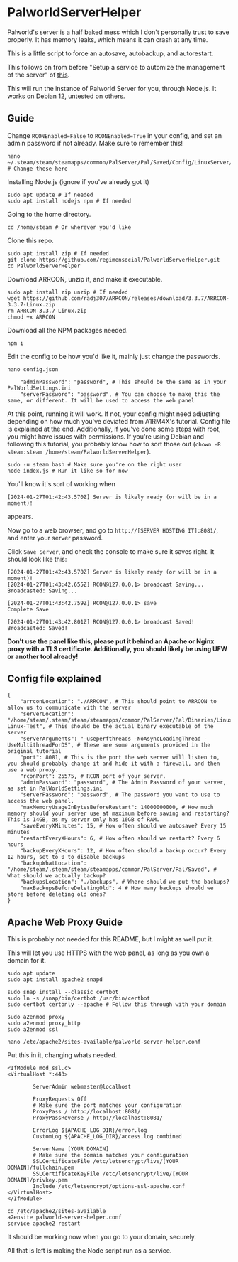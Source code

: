 ﻿# PalworldServerHelper
Palworld's server is a half baked mess which I don't personally trust to save properly. It has memory leaks, which means it can crash at any time.

This is a little script to force an autosave, autobackup, and autorestart.

This follows on from before "Setup a service to automize the management of the server" of [this](https://github.com/A1RM4X/HowTo-Palworld).

This will run the instance of Palworld Server for you, through Node.js. It works on Debian 12, untested on others.

## Guide

Change `RCONEnabled=False` to `RCONEnabled=True` in your config, and set an admin password if not already. Make sure to remember this!
```
nano ~/.steam/steam/steamapps/common/PalServer/Pal/Saved/Config/LinuxServer/PalWorldSettings.ini # Change these here
```

Installing Node.js (ignore if you've already got it)
```
sudo apt update # If needed
sudo apt install nodejs npm # If needed
```

Going to the home directory.
```
cd /home/steam # Or wherever you'd like
```

Clone this repo.
```
sudo apt install zip # If needed
git clone https://github.com/regimensocial/PalworldServerHelper.git
cd PalworldServerHelper
```

Download ARRCON, unzip it, and make it executable.
```
sudo apt install zip unzip # If needed
wget https://github.com/radj307/ARRCON/releases/download/3.3.7/ARRCON-3.3.7-Linux.zip
rm ARRCON-3.3.7-Linux.zip
chmod +x ARRCON
```

Download all the NPM packages needed.
```
npm i
```

Edit the config to be how you'd like it, mainly just change the passwords.
```
nano config.json
```

```
    "adminPassword": "password", # This should be the same as in your PalWorldSettings.ini
    "serverPassword": "password", # You can choose to make this the same, or different. It will be used to access the web panel
```

At this point, running it will work. If not, your config might need adjusting depending on how much you've deviated from A1RM4X's tutorial. Config file is explained at the end. Additionally, if you've done some steps with root, you might have issues with permissions. If you're using Debian and following this tutorial, you probably know how to sort those out (`chown -R steam:steam /home/steam/PalworldServerHelper`).
```
sudo -u steam bash # Make sure you're on the right user
node index.js # Run it like so for now
```

You'll know it's sort of working when 
```
[2024-01-27T01:42:43.570Z] Server is likely ready (or will be in a moment)!
```
appears.

Now go to a web browser, and go to `http://[SERVER HOSTING IT]:8081/`, and enter your server password.

Click `Save Server`, and check the console to make sure it saves right. It should look like this:

```
[2024-01-27T01:42:43.570Z] Server is likely ready (or will be in a moment)!
[2024-01-27T01:43:42.655Z] RCON@127.0.0.1> broadcast Saving...
Broadcasted: Saving...

[2024-01-27T01:43:42.759Z] RCON@127.0.0.1> save
Complete Save

[2024-01-27T01:43:42.801Z] RCON@127.0.0.1> broadcast Saved!
Broadcasted: Saved!
```

**Don't use the panel like this, please put it behind an Apache or Nginx proxy with a TLS certificate. Additionally, you should likely be using UFW or another tool already!**

## Config file explained

```
{
    "arrconLocation": "./ARRCON", # This should point to ARRCON to allow us to communicate with the server
    "serverLocation": "/home/steam/.steam/steam/steamapps/common/PalServer/Pal/Binaries/Linux/PalServer-Linux-Test", # This should be the actual binary executable of the server
    "serverArguments": "-useperfthreads -NoAsyncLoadingThread -UseMultithreadForDS", # These are some arguments provided in the original tutorial
    "port": 8081, # This is the port the web server will listen to, you should probably change it and hide it with a firewall, and then use a web proxy.
    "rconPort": 25575, # RCON port of your server.
    "adminPassword": "password", # The Admin Password of your server, as set in PalWorldSettings.ini
    "serverPassword": "password", # The password you want to use to access the web panel.
    "maxMemoryUsageInBytesBeforeRestart": 14000000000, # How much memory should your server use at maximum before saving and restarting? This is 14GB, as my server only has 16GB of RAM.
    "saveEveryXMinutes": 15, # How often should we autosave? Every 15 minutes
    "restartEveryXHours": 6, # How often should we restart? Every 6 hours
    "backupEveryXHours": 12, # How often should a backup occur? Every 12 hours, set to 0 to disable backups
    "backupWhatLocation": "/home/steam/.steam/steam/steamapps/common/PalServer/Pal/Saved", # What should we actually backup?
    "backupsLocation": "./backups", # Where should we put the backups?
    "maxBackupsBeforeDeletingOld": 4 # How many backups should we store before deleting old ones?
}
```

## Apache Web Proxy Guide
This is probably not needed for this README, but I might as well put it.

This will let you use HTTPS with the web panel, as long as you own a domain for it.

```
sudo apt update
sudo apt install apache2 snapd

sudo snap install --classic certbot
sudo ln -s /snap/bin/certbot /usr/bin/certbot
sudo certbot certonly --apache # Follow this through with your domain

sudo a2enmod proxy
sudo a2enmod proxy_http
sudo a2enmod ssl
```

```
nano /etc/apache2/sites-available/palworld-server-helper.conf
```

Put this in it, changing whats needed.

```
<IfModule mod_ssl.c>
<VirtualHost *:443>

        ServerAdmin webmaster@localhost

        ProxyRequests Off
        # Make sure the port matches your configuration
        ProxyPass / http://localhost:8081/ 
        ProxyPassReverse / http://localhost:8081/ 

        ErrorLog ${APACHE_LOG_DIR}/error.log
        CustomLog ${APACHE_LOG_DIR}/access.log combined

        ServerName [YOUR DOMAIN]
        # Make sure the domain matches your configuration
        SSLCertificateFile /etc/letsencrypt/live/[YOUR DOMAIN]/fullchain.pem 
        SSLCertificateKeyFile /etc/letsencrypt/live/[YOUR DOMAIN]/privkey.pem
        Include /etc/letsencrypt/options-ssl-apache.conf
</VirtualHost>
</IfModule>
```

```
cd /etc/apache2/sites-available
a2ensite palworld-server-helper.conf
service apache2 restart
```

It should be working now when you go to your domain, securely.

All that is left is making the Node script run as a service.
